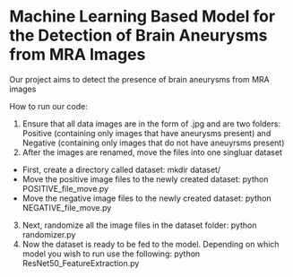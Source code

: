 # Machine Learning Based Model for the Detection of Brain Aneurysms from MRA Images

Our project aims to detect the presence of brain aneurysms from MRA images

How to run our code:

1. Ensure that all data images are in the form of .jpg and are two folders: Positive (containing only images that have aneurysms present) and Negative (containing only images that do not have aneuyrsms present)
2. After the images are renamed, move the files into one singluar dataset
- First, create a directory called dataset:   mkdir dataset/
- Move the positive image files to the newly created dataset:   python POSITIVE_file_move.py
- Move the negative image files to the newly created dataset:   python NEGATIVE_file_move.py
3. Next, randomize all the image files in the dataset folder:   python randomizer.py
4. Now the dataset is ready to be fed to the model. Depending on which model you wish to run use the following:     python ResNet50_FeatureExtraction.py
